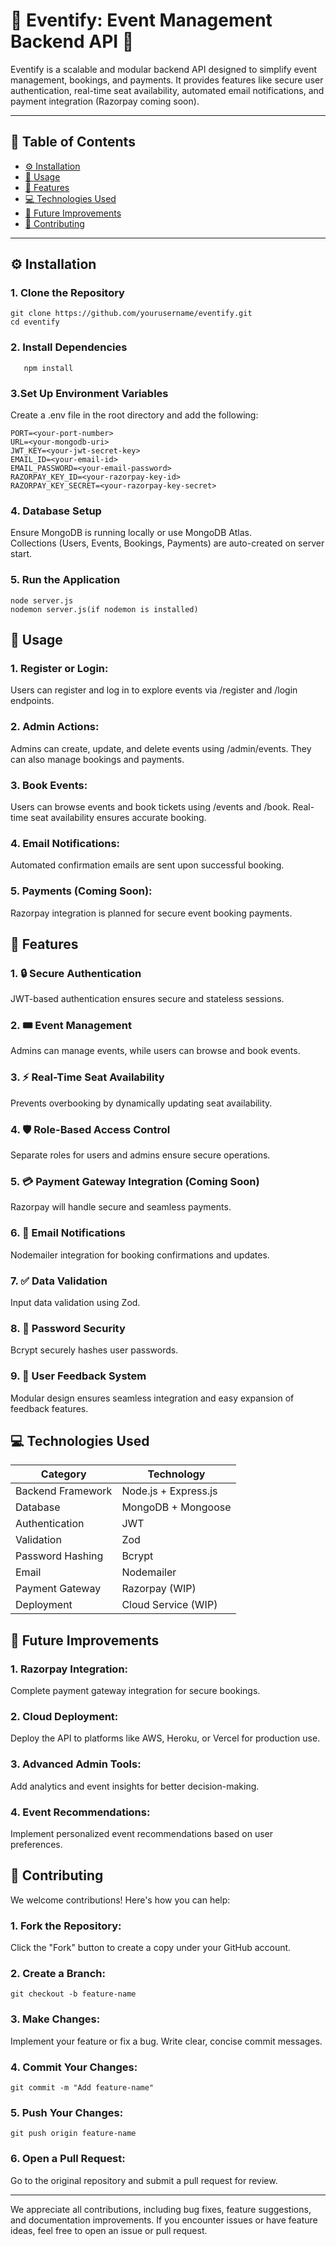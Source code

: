 # 🎉 Eventify: Event Management Backend API 🚀

Eventify is a scalable and modular backend API designed to simplify event management, bookings, and payments. It provides features like secure user authentication, real-time seat availability, automated email notifications, and payment integration (Razorpay coming soon).

---

## 📑 Table of Contents

- [⚙️ Installation](#%EF%B8%8F-installation)
- [🎯 Usage](#-usage)
- [🚀 Features](#-features)
- [💻 Technologies Used](#-technologies-used)
- [🚀 Future Improvements](#-future-improvements)
- [🤝 Contributing](#-contributing)
---

## ⚙️ Installation

### 1. Clone the Repository
```
git clone https://github.com/yourusername/eventify.git  
cd eventify
```
### 2. Install Dependencies
```
   npm install
```
### 3.Set Up Environment Variables
Create a .env file in the root directory and add the following:
```
PORT=<your-port-number>
URL=<your-mongodb-uri>
JWT_KEY=<your-jwt-secret-key>
EMAIL_ID=<your-email-id>
EMAIL_PASSWORD=<your-email-password>
RAZORPAY_KEY_ID=<your-razorpay-key-id>
RAZORPAY_KEY_SECRET=<your-razorpay-key-secret>
```

### 4. Database Setup
Ensure MongoDB is running locally or use MongoDB Atlas.<br>
Collections (Users, Events, Bookings, Payments) are auto-created on server start.

### 5. Run the Application 
```
node server.js
nodemon server.js(if nodemon is installed)
```


## 🎯 Usage

### 1. Register or Login:
Users can register and log in to explore events via /register and /login endpoints.

### 2. Admin Actions:
Admins can create, update, and delete events using /admin/events. They can also manage bookings and payments.

### 3. Book Events:
Users can browse events and book tickets using /events and /book. Real-time seat availability ensures accurate booking.

### 4. Email Notifications:
Automated confirmation emails are sent upon successful booking.

### 5. Payments (Coming Soon):
Razorpay integration is planned for secure event booking payments.

## 🚀 Features

### 1. 🔒 Secure Authentication
JWT-based authentication ensures secure and stateless sessions.

### 2. 🎟️ Event Management
Admins can manage events, while users can browse and book events.

### 3. ⚡ Real-Time Seat Availability
Prevents overbooking by dynamically updating seat availability.

### 4. 🛡️ Role-Based Access Control
Separate roles for users and admins ensure secure operations.

### 5. 💳 Payment Gateway Integration (Coming Soon)
Razorpay will handle secure and seamless payments.

### 6. 📧 Email Notifications
Nodemailer integration for booking confirmations and updates.

### 7. ✅ Data Validation
Input data validation using Zod.

### 8. 🔐 Password Security
Bcrypt securely hashes user passwords.

### 9. 🌟 User Feedback System
Modular design ensures seamless integration and easy expansion of feedback features.

## 💻 Technologies Used

| **Category**            | **Technology**         |
|--------------------------|------------------------|
| Backend Framework        | Node.js + Express.js  |
| Database                 | MongoDB + Mongoose    |
| Authentication           | JWT                   |
| Validation               | Zod                   |
| Password Hashing         | Bcrypt                |
| Email                    | Nodemailer            |
| Payment Gateway          | Razorpay (WIP)        |
| Deployment               | Cloud Service (WIP)   |

## 🚀 Future Improvements

### 1. Razorpay Integration:
Complete payment gateway integration for secure bookings.

### 2. Cloud Deployment:
Deploy the API to platforms like AWS, Heroku, or Vercel for production use.

### 3. Advanced Admin Tools:
Add analytics and event insights for better decision-making.

### 4. Event Recommendations:
Implement personalized event recommendations based on user preferences.

## 🤝 Contributing
We welcome contributions! Here's how you can help:

### 1. Fork the Repository:
Click the "Fork" button to create a copy under your GitHub account.

### 2. Create a Branch:

```
git checkout -b feature-name
```

### 3. Make Changes:
Implement your feature or fix a bug. Write clear, concise commit messages.

### 4. Commit Your Changes:

```
git commit -m "Add feature-name"
```

### 5. Push Your Changes:

```
git push origin feature-name
```

### 6. Open a Pull Request:
Go to the original repository and submit a pull request for review.
<br><hr>
We appreciate all contributions, including bug fixes, feature suggestions, and documentation improvements. If you encounter issues or have feature ideas, feel free to open an issue or pull request.
